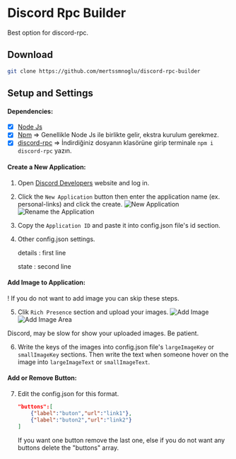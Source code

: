 # Discord Rpc Builder

Best option for discord-rpc.

## Download

```bash
git clone https://github.com/mertssmnoglu/discord-rpc-builder
```

## Setup and Settings

#### Dependencies:

- [x] [Node Js](https://nodejs.org)
- [x] [Npm](https://npmjs.com) => Genellikle Node Js ile birlikte gelir, ekstra kurulum gerekmez.
- [x] [discord-rpc](https://npmjs.com/package/) => İndirdiğiniz dosyanın klasörüne girip terminale `npm i discord-rpc` yazın.

#### Create a New Application:

1) Open [Discord Developers](https://discord.com/developers/applications) website and log in.

2) Click the `New Application` button then enter the application name (ex. personal-links) and click the create.
![New Application](https://cdn.discordapp.com/attachments/838394083013689345/844095138660745246/unknown.png)
![Rename the Application](https://cdn.discordapp.com/attachments/838394083013689345/844095665977557042/unknown.png)

3) Copy the `Application ID` and paste it into config.json file's id section.

4) Other config.json settings.

    details : first line 

    state : second line 

#### Add Image to Application:

! If you do not want to add image you can skip these steps.

5) Clik `Rich Presence` section and upload your images.
![Add Image](https://cdn.discordapp.com/attachments/838394083013689345/844096542377508884/unknown.png)
![Add Image Area](https://cdn.discordapp.com/attachments/838394083013689345/844097302666936320/unknown.png)

Discord, may be slow for show your uploaded images. Be patient.

6) Write the keys of the images into config.json file's `largeImageKey` or `smallImageKey` sections. Then write the text when someone hover on the image into `largeImageText` or `smallImageText`.

#### Add or Remove Button:

7) Edit the config.json for this format.
    ```json
    "buttons":[
        {"label":"buton","url":"link1"},
        {"label":"buton2","url":"link2"}
    ]
    ```
    If you want one button remove the last one, else if you do not want any buttons delete the "buttons" array.